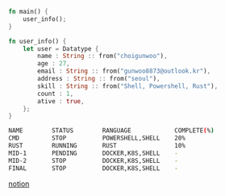 ```rust
fn main() {
    user_info();
}

fn user_info() {
    let user = Datatype {
        name : String :: from("choigunwoo"),
        age : 27,
        email : String :: from("gunwoo8873@outlook.kr"),
        address : String :: from("seoul"),
        skill : String :: from("Shell, Powershell, Rust"),
        count : 1,
        ative : true,
    };
}
```
```bash
NAME        STATUS        RANGUAGE            COMPLETE(%)
CMD         STOP          POWERSHELL,SHELL    20%
RUST        RUNNING       RUST                10%
MID-1       PENDING       DOCKER,K8S,SHELL    -
MID-2       STOP          DOCKER,K8S,SHELL    -
FINAL       STOP          DOCKER,K8S,SHELL    -
```
[notion](https://gunwoo8873.notion.site/Home-815249bf872b4cabb900895ad0dd31ff?pvs=4)
<!--
**gunwoo8873/gunwoo8873** is a ✨ _special_ ✨ repository because its `README.md` (this file) appears on your GitHub profile.

Here are some ideas to get you started:

- 🔭 I’m currently working on ...
- 🌱 I’m currently learning ...
- 👯 I’m looking to collaborate on ...
- 🤔 I’m looking for help with ...
- 💬 Ask me about ...
- 📫 How to reach me: ...
- 😄 Pronouns: ...
- ⚡ Fun fact: ...
-->
